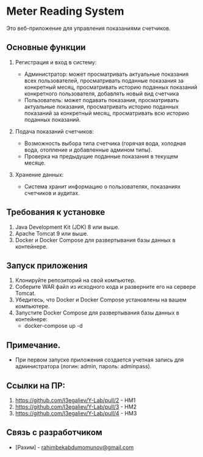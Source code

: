 # Meter Reading System

Это веб-приложение для управления показаниями счетчиков.

## Основные функции

1. Регистрация и вход в систему:
   - Администратор: может просматривать актуальные показания всех пользователей, просматривать поданные показания за конкретный месяц, просматривать историю поданных показаний конкретного пользователя, добавлять новый вид счетчика
   - Пользователь: может подавать показания, просматривать актуальные показания, просматривать историю поданных показаний за конкретный месяц, просматривать всю историю поданных показаний.

2. Подача показаний счетчиков:
   - Возможность выбора типа счетчика (горячая вода, холодная вода, отопление и добавленные админом типы).
   - Проверка на предыдущие поданные показания в текущем месяце.

3. Хранение данных:
   - Система хранит информацию о пользователях, показаниях счетчиков и аудитах.

## Требования к установке

1. Java Development Kit (JDK) 8 или выше.
2. Apache Tomcat 9 или выше.
3. Docker и Docker Compose для развертывания базы данных в контейнере.

## Запуск приложения

1. Клонируйте репозиторий на свой компьютер.
2. Соберите WAR файл из исходного кода и разверните его на сервере Tomcat.
3. Убедитесь, что Docker и Docker Compose установлены на вашем компьютере.
4. Запустите Docker Compose для развертывания базы данных в контейнере:
   - docker-compose up -d

## Примечание.

- При первом запуске приложения создается учетная запись для администратора (логин: admin, пароль: adminpass).

## Ссылки на ПР:
1. https://github.com/l3egaliev/Y-Lab/pull/2 - HM1
2. https://github.com/l3egaliev/Y-Lab/pull/3 - HM2
3. https://github.com/l3egaliev/Y-Lab/pull/4 - HM3

## Связь с разработчиком

- [Рахим] - rahimbekabdumomunov@gmail.com

